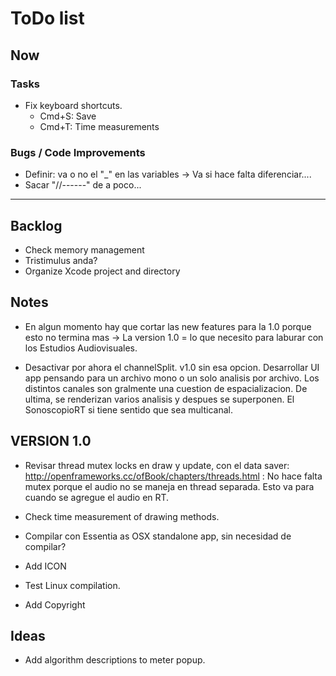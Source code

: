 # ToDo list

## Now
### Tasks 

- Fix keyboard shortcuts.
    - Cmd+S: Save 
    - Cmd+T: Time measurements

### Bugs / Code Improvements
- Definir: va o no el "_" en las variables ->  Va si hace falta diferenciar....
- Sacar "//------" de a poco...


**********************************************************************************************

## Backlog
- Check memory management
- Tristimulus anda?
- Organize Xcode project and directory

## Notes
- En algun momento hay que cortar las new features para la 1.0 porque esto no termina mas -> La version 1.0 = lo que necesito para laburar con los Estudios Audiovisuales. 

- Desactivar por ahora el channelSplit. v1.0 sin esa opcion. Desarrollar UI app pensando para un archivo mono o un solo analisis por archivo. Los distintos canales son gralmente una cuestion de espacializacion. De ultima, se renderizan varios analisis y despues se superponen. El SonoscopioRT si tiene sentido que sea multicanal.



## VERSION 1.0
- Revisar thread mutex locks en draw y update, con el data saver: http://openframeworks.cc/ofBook/chapters/threads.html : No hace falta mutex porque el audio no se maneja en thread separada. Esto va para cuando se agregue el audio en RT.

- Check time measurement of drawing methods.
- Compilar con Essentia as OSX standalone app, sin necesidad de compilar?
- Add ICON
- Test Linux compilation.
- Add Copyright


## Ideas
- Add algorithm descriptions to meter popup.



    




